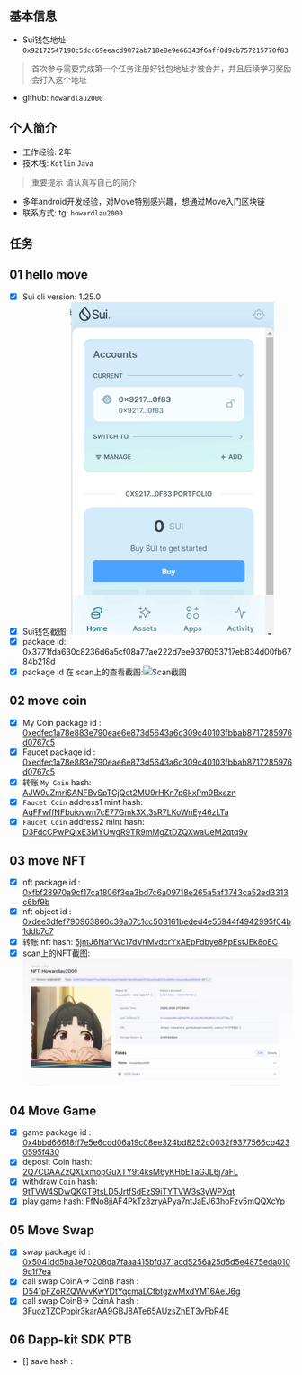## 基本信息
- Sui钱包地址: `0x92172547190c5dcc69eeacd9072ab718e8e9e66343f6aff0d9cb757215770f83`
> 首次参与需要完成第一个任务注册好钱包地址才被合并，并且后续学习奖励会打入这个地址
- github: `howardlau2000`

## 个人简介
- 工作经验: 2年
- 技术栈: `Kotlin` `Java`
> 重要提示 请认真写自己的简介
- 多年android开发经验，对Move特别感兴趣，想通过Move入门区块链
- 联系方式: tg: `howardlau2000` 

## 任务

##   01 hello move  
- [x] Sui cli version: 1.25.0
- [x] Sui钱包截图: ![Sui钱包截图](./notes/F1F9D342274F35CA6277AAA7E37B35C9.png)
- [x] package id: 0x3771fda630c8236d6a5cf08a77ae222d7ee9376053717eb834d00fb6784b218d 
- [x] package id 在 scan上的查看截图:![Scan截图](./images/你的图片地址)

##   02 move coin
- [x] My Coin package id :  [0xedfec1a78e883e790eae6e873d5643a6c309c40103fbbab8717285976d0767c5](https://suivision.xyz/package/0xedfec1a78e883e790eae6e873d5643a6c309c40103fbbab8717285976d0767c5)        
- [x] Faucet package id : [0xedfec1a78e883e790eae6e873d5643a6c309c40103fbbab8717285976d0767c5](https://suivision.xyz/package/0xedfec1a78e883e790eae6e873d5643a6c309c40103fbbab8717285976d0767c5)        
- [x] 转账 `My Coin` hash: [AJW9uZmriSANFBvSpTGjQot2MU9rHKn7p6kxPm9Bxazn](https://suivision.xyz/txblock/AJW9uZmriSANFBvSpTGjQot2MU9rHKn7p6kxPm9Bxazn)
- [x] `Faucet Coin` address1 mint hash: [AqFFwffNFbuiovwn7cE77Gmk3Xt3sR7LKoWnEy46zLTa](https://suivision.xyz/txblock/AqFFwffNFbuiovwn7cE77Gmk3Xt3sR7LKoWnEy46zLTa)
- [x] `Faucet Coin` address2 mint hash: [D3FdcCPwPQixE3MYUwgR9TR9mMgZtDZQXwaUeM2qtq9v](https://suivision.xyz/txblock/D3FdcCPwPQixE3MYUwgR9TR9mMgZtDZQXwaUeM2qtq9v)

##   03 move NFT
- [x] nft package id : [0xfbf28970a9cf17ca1806f3ea3bd7c6a09718e265a5af3743ca52ed3313c6bf9b](https://suivision.xyz/package/0xfbf28970a9cf17ca1806f3ea3bd7c6a09718e265a5af3743ca52ed3313c6bf9b)     
- [x] nft object id :  [0xdee3dfef790963860c39a07c1cc503161beded4e55944f4942995f04b1ddb7c7](https://suiscan.xyz/mainnet/object/0xdee3dfef790963860c39a07c1cc503161beded4e55944f4942995f04b1ddb7c7)
- [x] 转账 nft  hash:  [5jntJ6NaYWc17dVhMvdcrYxAEpFdbye8PpEstJEk8oEC](https://suivision.xyz/txblock/5jntJ6NaYWc17dVhMvdcrYxAEpFdbye8PpEstJEk8oEC)
- [x] scan上的NFT截图:![Scan截图](./notes/nft.png)

##   04 Move Game
- [x] game package id : [0x4bbd66618ff7e5e6cdd06a19c08ee324bd8252c0032f9377566cb4230595f430](https://suivision.xyz/package/0x4bbd66618ff7e5e6cdd06a19c08ee324bd8252c0032f9377566cb4230595f430)
- [x] deposit Coin hash: [2Q7CDAAZzQXLxmopGuXTY9t4ksM6yKHbETaGJL6j7aFL](https://suivision.xyz/txblock/2Q7CDAAZzQXLxmopGuXTY9t4ksM6yKHbETaGJL6j7aFL)
- [x] withdraw `Coin` hash: [9tTVW4SDwQKGT9tsLD5JrtfSdEzS9iTYTVW3s3yWPXqt](https://suivision.xyz/txblock/9tTVW4SDwQKGT9tsLD5JrtfSdEzS9iTYTVW3s3yWPXqt)
- [x] play game hash: [FfNo8jjAF4PkTz8zryAPya7ntJaEJ63hoFzv5mQQXcYp](https://suivision.xyz/txblock/FfNo8jjAF4PkTz8zryAPya7ntJaEJ63hoFzv5mQQXcYp)

##   05 Move Swap
- [x] swap package id :  [0x5041dd5ba3e70208da7faaa415bfd371acd5256a25d5d5e4875eda0109c1f7ea](https://suivision.xyz/package/0x5041dd5ba3e70208da7faaa415bfd371acd5256a25d5d5e4875eda0109c1f7ea)   
- [x] call swap CoinA-> CoinB  hash :  [D541pFZoRZQWvvKwYDtYqcmaLCtbtgzwMxdYM16AeU6g](https://suivision.xyz/txblock/D541pFZoRZQWvvKwYDtYqcmaLCtbtgzwMxdYM16AeU6g)
- [x] call swap CoinB-> CoinA  hash : [3FuozTZCPppir3karAA9GBJ8ATe65AUzsZhET3vFbR4E](https://suivision.xyz/txblock/3FuozTZCPppir3karAA9GBJ8ATe65AUzsZhET3vFbR4E)

##   06 Dapp-kit SDK PTB
- [] save hash :
